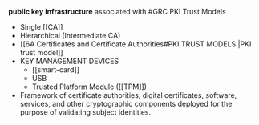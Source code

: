 **public key infrastructure** associated with #GRC 
PKI Trust Models
- Single [[CA]]
- Hierarchical (Intermediate CA)
- [[6A Certificates and  Certificate Authorities#PKI TRUST MODELS |PKI trust model]]
- KEY MANAGEMENT DEVICES
	- [[smart-card]] 
	- USB
	- Trusted Platform Module ([[TPM]])
- Framework of certificate authorities, digital certificates, software, services, and other cryptographic components deployed for the purpose of validating subject identities.